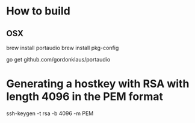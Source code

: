 
# How to build

## OSX

brew install portaudio
brew install pkg-config

go get github.com/gordonklaus/portaudio


# Generating a hostkey with RSA with length 4096 in the PEM format
ssh-keygen -t rsa -b 4096 -m PEM

